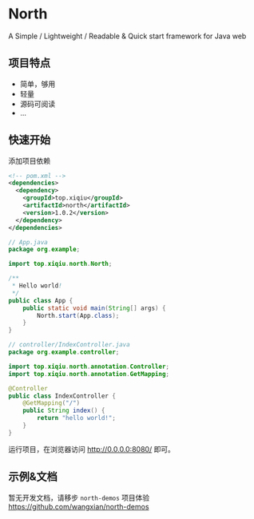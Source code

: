 # North

A Simple / Lightweight / Readable & Quick start framework for Java web

## 项目特点

- 简单，够用
- 轻量
- 源码可阅读
- ...

## 快速开始

添加项目依赖

```xml
<!-- pom.xml -->
<dependencies>
  <dependency>
    <groupId>top.xiqiu</groupId>
    <artifactId>north</artifactId>
    <version>1.0.2</version>
  </dependency>
</dependencies>
```

```java
// App.java
package org.example;

import top.xiqiu.north.North;

/**
 * Hello world!
 */
public class App {
    public static void main(String[] args) {
        North.start(App.class);
    }
}

```

```java
// controller/IndexController.java
package org.example.controller;

import top.xiqiu.north.annotation.Controller;
import top.xiqiu.north.annotation.GetMapping;

@Controller
public class IndexController {
    @GetMapping("/")
    public String index() {
        return "hello world!";
    }
}
```

运行项目，在浏览器访问 http://0.0.0.0:8080/ 即可。

## 示例&文档

暂无开发文档，请移步 `north-demos` 项目体验 <https://github.com/wangxian/north-demos>
